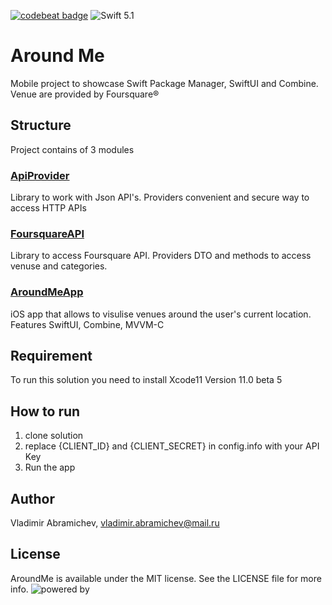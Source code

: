 
[![codebeat badge](https://codebeat.co/badges/0711f644-38b5-4b49-9528-caaeb3c32c82)](https://codebeat.co/projects/github-com-descorp-around-me-master)
![Swift 5.1](https://img.shields.io/badge/Swift-5.1-green.svg?style=flat)

# Around Me
Mobile project to showcase Swift Package Manager, SwiftUI and Combine.
Venue are provided by Foursquare®

## Structure
Project contains of 3 modules

### [ApiProvider](https://github.com/descorp/around-me/blob/develop/ApiProvider/README.md)
Library to work with Json API's. Providers convenient and secure way to access HTTP APIs

### [FoursquareAPI](https://github.com/descorp/around-me/blob/develop/FoursquareAPI/README.md)
Library to access Foursquare API. 
Providers DTO and methods to access venuse and categories.

### [AroundMeApp](https://github.com/descorp/around-me/blob/develop/AroundMeApp/README.md)
iOS app that allows to visulise venues around the user's current location.
Features SwiftUI, Combine, MVVM-C

## Requirement
To run this solution you need to install Xcode11 Version 11.0 beta 5

## How to run
1. clone solution
2. replace {CLIENT_ID} and {CLIENT_SECRET} in config.info with your API Key
3. Run the app

## Author
Vladimir Abramichev, vladimir.abramichev@mail.ru

## License
AroundMe is available under the MIT license. See the LICENSE file for more info.
![powered by](https://uc281c5b026bc9352084f0ed0eb7.previews.dropboxusercontent.com/p/thumb/AAjpI1I0kIcHLds7nwE26sTjotwhWrRD-RhGpMDA67zoE-JmSez3PrH97KuOQ3pFkObBwePccpo-conca0UsxmYzgO9np1Jel7hNslYGxB7Jfjw-dHIPmzGg5Od6VqGu0tq8D2L8xMH-3T-Cf5e2rLHkxa2wuVN9uHmf7Rf8HIWOJfkub9X6cCrtxmvl9NsyZoX0yOSHHfZMErlldty5hpbzXKVm_GA4ffnBYAogEYV3hO43iIJwSFaFBNVbHkuWu86F6gXQ0iNJ5IwlqT8mfb-Vl7JbpcAEMago13v47jIHH15bp1s7YuuXubXv87y9LnPglyz-FBnDB7Rg_-zu5R7g/p.png?fv_content=true&size_mode=5)

